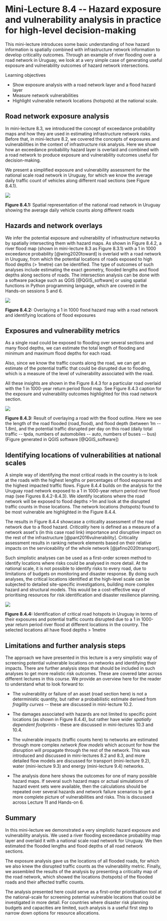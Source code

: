 # Mini-Lecture 8.4 -- Hazard exposure and vulnerability analysis in practice for high-level decision-making

This mini-lecture introduces some basic understanding of how hazard
information is spatially combined with infrastructure network
information to develop criticality outcomes. Through an example of river
flooding over a road network in Uruguay, we look at a very simple case
of generating useful exposure and vulnerability outcomes of hazard
network intersections.

Learning objectives

- Show exposure analysis with a road network layer and a flood hazard layer
- Measure network vulnerabilities
- Highlight vulnerable network locations (hotspots) at the national
  scale.

## Road network exposure analysis

In mini-lecture 8.3, we introduced the concept of exceedance probability
maps and how they are used in estimating infrastructure network risks.
Before that, in mini-lecture 8.2, we covered the concepts of exposures
and vulnerabilities in the context of infrastructure risk analysis. Here
we show how an exceedance probability hazard layer is overlaid and
combined with a road network to produce exposure and vulnerability
outcomes useful for decision-making.

We present a simplified exposure and vulnerability assessment for the
national scale road network in Uruguay, for which we know the average
daily traffic count of vehicles along different road sections (see
Figure 8.4.1).

![](assets/Figure_8.4.1.png)

**Figure 8.4.1:** Spatial representation of the national road network in
Uruguay showing the average daily vehicle counts along different roads

## Hazards and network overlays

We infer the potential exposure and vulnerability of infrastructure
networks by spatially intersecting them with hazard maps. As shown in
Figure 8.4.2, a river flood map (shown in mini-lecture 8.3 as Figure
8.3.1) with a 1 in 1000 exceedance probability [@wing2020toward] is
overlaid with a road network in Uruguay, from which the potential
locations of roads exposed to high flood depths (\> 1metre) can be
identified. The type of outcomes of such analyses include estimating the
exact geometry, flooded lengths and flood depths along sections of
roads. The intersection analysis can be done with a software package
such as QGIS [@QGIS_software] or using spatial functions in Python
programming language, which are covered in the Hands-on sessions 5 and 6.

![](assets/Figure_8.4.2.png)

**Figure 8.4.2:** Overlaying a 1 in 1000 flood hazard map with a road
network and identifying locations of flood exposures

## Exposures and vulnerability metrics

As a single road could be exposed to flooding over several sections and
many flood depths, we can estimate the total length of flooding and
minimum and maximum flood depths for each road.

Also, since we know the traffic counts along the road, we can get an
estimate of the potential traffic that could be disrupted due to
flooding, which is a measure of the level of vulnerability associated
with the road.

All these insights are shown in the Figure 8.4.3 for a particular road
overlaid with the 1 in 1000-year return period flood map. See Figure
8.4.3 caption for the exposure and vulnerability outcomes highlighted
for this road network section.

![](assets/Figure_8.4.3.png)

**Figure 8.4.3:** Result of overlaying a road with the flood outline.
Here we see the length of the road flooded (road_flood), and flood depth
(between 1m -- 1.8m), and the potential traffic disrupted per day on
this road (daily total traffic -- tpda, numbers of automobiles -- auto,
numbers of buses -- bus) (Figure generated in QGIS software
[@QGIS_software])

## Identifying locations of vulnerabilities at national scales

A simple way of identifying the most critical roads in the country is to
look at the roads with the highest lengths or percentages of flood
exposures and the highest impacted traffic flows. Figure 8.4.4 builds on
the analysis for the Uruguay road network exposed to a 1 in 1000-year
return period river flood map (see Figures 8.4.2-8.4.3). We identify
locations where the road network will be exposed to flood depths \>1m
and look at the disrupted traffic counts in those locations. The network
locations (hotspots) found to be most vulnerable are highlighted in the
Figure 8.4.4.

The results in Figure 8.4.4 showcase a criticality assessment of the
road network due to a flood hazard. _Criticality_ here is defined as a
measure of a network asset's (in this case road link) importance and
disruptive impact on the rest of the infrastructure
[@pant2016vulnerability]. Criticality assessment results in ranking
network elements based on their relative impacts on the serviceability
of the whole network [@jafino2020transport].

Such simplistic analyses can be used as a first-order screen method to
identify locations where risks could be analysed in more detail. At the
national scale, it is not possible to identify risks to every road, due
to limitations of budgets on monitoring and disaster response. By doing
such analyses, the critical locations identified at the high-level scale
can be subjected to detailed site-specific investigations, building more
complex hazard and structural models. This would be a cost-effective way
of prioritising resources for risk identification and disaster
resilience planning.

![](assets/Figure_8.4.4.png)

**Figure 8.4.4:** Identification of critical road hotspots in Uruguay in
terms of their exposures and potential traffic counts disrupted due to a
1 in 1000-year return period river flood at different locations in the
country. The selected locations all have flood depths \> 1metre

## Limitations and further analysis steps

The approach we have presented in this lecture is a very simplistic way
of screening potential vulnerable locations on networks and identifying
their impacts. There are further analysis steps that should be included
in such analyses to get more realistic risk outcomes. These are covered
later across different lectures in this course. We provide an overview
here for the reader to understand what to look forward to:

- The vulnerability or failure of an asset (road section here) is not
  a deterministic quantity, but rather a probabilistic estimate
  derived from _fragility curves_ -- these are discussed in
  mini-lecture 10.2.

- The damages associated with hazards are not limited to specific
  point locations (as shown in Figure 8.4.4), but rather have wider
  _spatially dependent footprints_ - these are discussed in
  mini-lectures 10.3 and 10.4.

- The vulnerable impacts (traffic counts here) to networks are
  estimated through more complex _network flow models_ which account
  for how the disruption will propagate through the rest of the
  network. This was introduced and discussed in mini-lectures 8.2 and
  8.3, and more detailed flow models are discussed for transport
  (mini-lecture 9.2), water (mini-lecture 9.3) and energy
  (mini-lecture 9.4) networks.

- The analysis done here shows the outcomes for one of many possible
  hazard maps. If several such hazard maps or actual simulations of
  hazard event sets were available, then the calculations should be
  repeated over several hazards and network failure scenarios to get a
  more complete picture of vulnerabilities and risks. This is
  discussed across Lecture 11 and Hands-on 6.

## Summary

In this mini-lecture we demonstrated a very simplistic hazard exposure
and vulnerability analysis. We used a river flooding exceedance
probability map layer and overlaid it with a national scale road network
for Uruguay. We then estimated the flooded lengths and flood depths of
all road network sections.

The exposure analysis gave us the locations of all flooded roads, for
which we also knew the disrupted traffic counts as the vulnerability
metric. Finally, we assembled the results of the analysis by presenting
a criticality map of the road network, which showed the locations
(hotspots) of the flooded roads and their affected traffic counts.

The analysis presented here could serve as a first-order prioritisation
tool at the national-scale for screening potential vulnerable locations
that could be investigated in more detail. For countries where disaster
risk planning budgets and capacities are limited, such analysis is a
useful first step to narrow down options for resource allocations.
